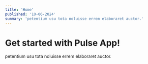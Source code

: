 ```yaml
---
title: 'Home'
published: '10-06-2024'
summary: 'petentium usu tota noluisse errem elaboraret auctor.'
---
```


# Get started with Pulse App!

petentium usu tota noluisse errem elaboraret auctor.